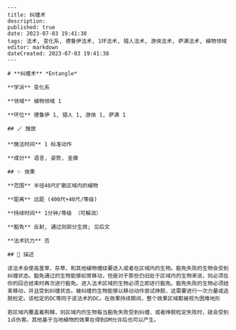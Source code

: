 
    ---
    title: 纠缠术
    description: 
    published: true
    date: 2023-07-03 19:41:38
    tags: 法术, 变化系, 德鲁伊法术, 1环法术, 猎人法术, 游侠法术, 萨满法术, 植物领域
    editor: markdown
    dateCreated: 2023-07-03 19:41:38
    ---

    # **纠缠术** *Entangle*

    **学派** 变化系 

    **领域** 植物领域 1

    **环位** 德鲁伊 1, 猎人 1, 游侠 1, 萨满 1

    ## 🪄 施放

    **施法时间** 1 标准动作

    **成分** 语言, 姿势, 圣徽

    ## ✨ 效果  

    **范围** 半径40尺扩散区域内的植物

    **距离** 远距 (400尺+40尺/等级)  

    **持续时间** 1分钟/等级 （可解消） 

    **豁免** 反射, 通过则部分生效; 见后文

    **法术抗力** 否

    ## 📖 描述

    该法术会使高茎草、杂草、和其他植物缠绕要进入或者在区域内的生物。豁免失败的生物会受到纠缠状态。豁免通过的生物能够如常移动，但是对于那些仍旧处于区域内的生物来说，则必须在你的回合结束时再次进行豁免。进入法术区域的生物必须立即进行豁免。豁免失败的生物必须结束移动，并且受到纠缠状态。被纠缠的生物能够以移动动作尝试挣脱，这需要进行一次力量或逃脱检定。该检定的DC等同于该法术的DC。在效果持续期间，整个效果区域都被视为困难地形

    若区域内覆盖着荆棘，则区域内的生物每当豁免失败受到纠缠、或者挣脱检定失败时，就会受到1点伤害。其他基于当地植物的效果在得到DM允许后也可以产生。
    
